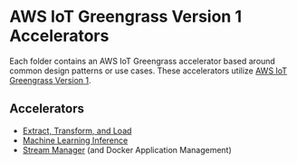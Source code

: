 # AWS IoT Greengrass Version 1 Accelerators

Each folder contains an AWS IoT Greengrass accelerator based around common design patterns or use cases. These accelerators utilize [AWS IoT Greengrass Version 1](https://docs.aws.amazon.com/greengrass/v1/developerguide/what-is-gg.html).

## Accelerators

- [Extract, Transform, and Load](extract_transform_load/README.md)
- [Machine Learning Inference](machine_learning_inference/README.md)
- [Stream Manager](stream_manager/README.md) (and Docker Application Management)
